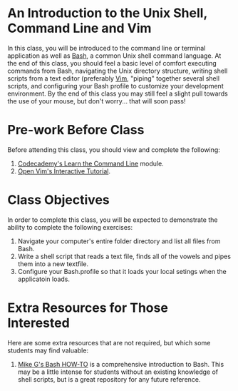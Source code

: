 # An Introduction to the Unix Shell, Command Line and Vim
In this class, you will be introduced to the command line or terminal
application as well as [Bash](https://en.wikipedia.org/wiki/Bash_(Unix_shell)),
a common Unix shell command language. At the end of this class, you should feel
a basic level of comfort executing commands from Bash, navigating the Unix
directory structure, writing shell scripts from a text editor (preferably
[Vim](https://en.wikipedia.org/wiki/Vim_(text_editor)), "piping" together
several shell scripts, and configuring your Bash profile to customize your
development environment.  By the end of this class you may still feel a slight
pull towards the use of your mouse, but don't worry... that will soon pass!

# Pre-work Before Class
Before attending this class, you should view and complete the following:
1. [Codecademy's Learn the Command
Line](https://www.codecademy.com/learn/learn-the-command-line) module.
2. [Open Vim's Interactive Tutorial](http://www.openvim.com/).

# Class Objectives
In order to complete this class, you will be expected to demonstrate the ability
to complete the following exercises:
1. Navigate your computer's entire folder directory and list all files from
Bash.
2. Write a shell script that reads a text file, finds all of the vowels and
pipes them into a new textfile.
3. Configure your Bash.profile so that it loads your local setings when the
applicatoin loads.

# Extra Resources for Those Interested
Here are some extra resources that are not required, but which some students may
find valuable:
1. [Mike G's Bash HOW-TO](http://tldp.org/HOWTO/Bash-Prog-Intro-HOWTO.html) is a
comprehensive introduction to Bash.  This may be a little intense for students
without an existing knowledge of shell scripts, but is a great repository for
any future reference.
